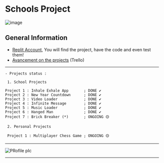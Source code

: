 # Schools Project

![image](https://user-images.githubusercontent.com/93956198/142100344-b94f5b86-81d0-4b34-bb8d-f7aba2195135.png)

## General Information

* [Replit Account](https://replit.com/@FrederickSorel), You will find the project, have the code and even test them!
* [Avancement on the projects](https://trello.com/b/xZeV9HRr/projet-prog) (Trello)
 
<hr>

```
- Projects status :
 
 1. School Projects
 
Project 1 : Inhale Exhale App       ; DONE ✔️
Project 2 : New Year Countdown      ; DONE ✔️
Project 3 : Video Loader            ; DONE ✔️
Project 4 : Infinite Message        ; DONE ✔️
Project 5 : Music Loader            ; DONE ✔️
Project 6 : Hanged Man              ; DONE ✔️
Project 7 : Brick Breaker (*)       ; ONGOING 🟡

 2. Personal Projects
 
 Project 1 : Multiplayer Chess Game ; ONGOING 🟡

```

<hr>

![PRofile pIc](https://user-images.githubusercontent.com/93956198/140847402-0b5dfbf9-b7f0-4729-aa45-74cac18fa2ec.jpg) 

<hr>
